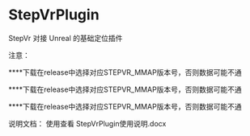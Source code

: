 # StepVrPlugin
StepVr 对接 Unreal 的基础定位插件

注意：

****下载在release中选择对应STEPVR_MMAP版本号，否则数据可能不通

****下载在release中选择对应STEPVR_MMAP版本号，否则数据可能不通

****下载在release中选择对应STEPVR_MMAP版本号，否则数据可能不通

说明文档：
使用查看 StepVrPlugin使用说明.docx
